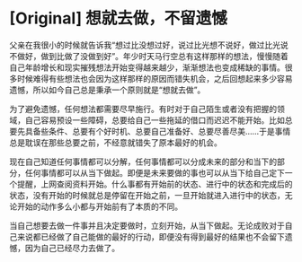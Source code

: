 # [Original] 想就去做，不留遗憾


父亲在我很小的时候就告诉我“想过比没想过好，说过比光想不说好，做过比光说不做好，做到比做了没做到好”。年少时天马行空总有这样那样的想法，慢慢随着自己年龄增长和现实摧残想法开始变得越来越少，渐渐想法也变成稀缺的事情。很多时候难得有些想法也会因为这样那样的原因而错失机会，之后回想起来多少容易遗憾，所以如今自己总是秉承一个原则就是“想就去做”。

为了避免遗憾，任何想法都需要尽早施行。有时对于自己陌生或者没有把握的领域，自己容易预设一些障碍，总要给自己一些拖延的借口而迟迟不能开始。比如总要先具备些条件、总要有个好时机、总要自己准备好、总要尽善尽美……于是事情总是耽误在那些总要之前，不经意就错失了原本最好的机会。

现在自己知道任何事情都可以分解，任何事情都可以分成未来的部分和当下的部分，任何事情都可以从当下做起。即便是未来要做的事也可以从当下给自己定下一个提醒，上网查阅资料开始。什么事都有开始前的状态、进行中的状态和完成后的状态，没有开始的时候就总是停留在开始之前，一旦开始就进入进行中的状态，无论开始的动作多么小都与开始前有了本质的不同。

当自己想要去做一件事并且决定要做时，立刻开始，从当下做起。无论成败对于自己来说都已经做了自己能做的最好的行动，即便没有得到最好的结果也不会留下遗憾，因为自己已经尽力去做了。
